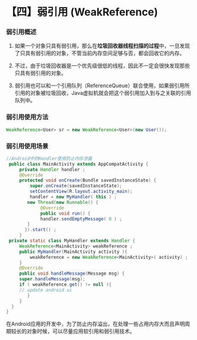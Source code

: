 # 【四】弱引用 (WeakReference)

### 弱引用概述

1. 如果一个对象只具有弱引用，那么在**垃圾回收器线程扫描的过程**中，一旦发现了只具有弱引用的对象，不管当前内存空间足够与否，都会回收它的内存。

2. 不过，由于垃圾回收器是一个优先级很低的线程，因此不一定会很快发现那些只具有弱引用的对象。

3. 弱引用也可以和一个引用队列（ReferenceQueue）联合使用，如果弱引用所引用的对象被垃圾回收，Java虚拟机就会把这个弱引用加入到与之关联的引用队列中。

### 弱引用使用方法

```Java
WeakReference<User> sr = new WeakReference<User>(new User());
```

### 弱引用使用场景

```java
//Android中的Handler使用防止内存泄露
 public class MainActivity extends AppCompatActivity {
     private Handler handler ; 
     @Override
     protected void onCreate(Bundle savedInstanceState) {
         super.onCreate(savedInstanceState); 
         setContentView(R.layout.activity_main);
         handler = new MyHandler( this ) ; 
        new Thread(new Runnable() {
             @Override
             public void run() {
             handler.sendEmptyMessage( 0 ) ;
        } 
       }).start() ;
     }
 private static class MyHandler extends Handler {
     WeakReference<MainActivity> weakReference ; 
     public MyHandler(MainActivity activity ){
         weakReference = new WeakReference<MainActivity>( activity) ; 
     } 
     @Override 
     public void handleMessage(Message msg) { 
     super.handleMessage(msg); 
     if ( weakReference.get() != null ){
     // update android ui 
        }
     }
  } 
}
```

在Android应用的开发中，为了防止内存溢出，在处理一些占用内存大而且声明周期较长的对象时候，可以尽量应用软引用和弱引用技术。

